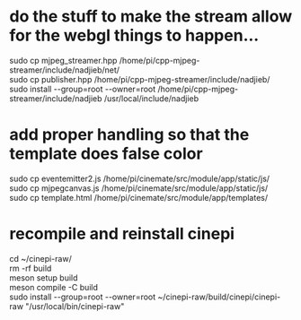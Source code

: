 # do the stuff to make the stream allow for the webgl things to happen...
sudo cp mjpeg_streamer.hpp /home/pi/cpp-mjpeg-streamer/include/nadjieb/net/<br>
sudo cp publisher.hpp /home/pi/cpp-mjpeg-streamer/include/nadjieb/<br>
sudo install --group=root --owner=root /home/pi/cpp-mjpeg-streamer/include/nadjieb /usr/local/include/nadjieb<br>

# add proper handling so that the template does false color
sudo cp eventemitter2.js /home/pi/cinemate/src/module/app/static/js/<br>
sudo cp mjpegcanvas.js /home/pi/cinemate/src/module/app/static/js/<br>
sudo cp template.html /home/pi/cinemate/src/module/app/templates/<br>

# recompile and reinstall cinepi
cd ~/cinepi-raw/<br>
rm -rf build<br>
meson setup build<br>
meson compile -C build<br>
sudo install --group=root --owner=root ~/cinepi-raw/build/cinepi/cinepi-raw "/usr/local/bin/cinepi-raw"<br>
